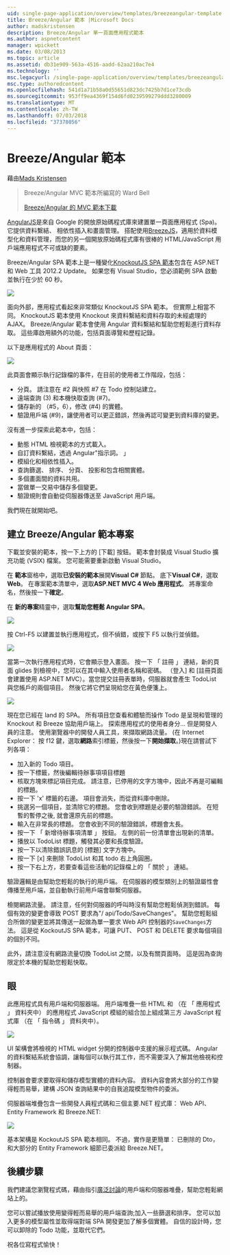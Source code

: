 ```yaml
---
uid: single-page-application/overview/templates/breezeangular-template
title: Breeze/Angular 範本 |Microsoft Docs
author: madskristensen
description: Breeze/Angular 單一頁面應用程式範本
ms.author: aspnetcontent
manager: wpickett
ms.date: 03/08/2013
ms.topic: article
ms.assetid: db31e909-563a-4516-aadd-62aa210ac7e4
ms.technology: ''
msc.legacyurl: /single-page-application/overview/templates/breezeangular-template
msc.type: authoredcontent
ms.openlocfilehash: 541d1a71b58a0d55651d823dc7425b7d1ce73cdb
ms.sourcegitcommit: 953ff9ea4369f154d6fd0239599279ddd3280009
ms.translationtype: MT
ms.contentlocale: zh-TW
ms.lasthandoff: 07/03/2018
ms.locfileid: "37378056"
---
```

<a name="breezeangular-template"></a>Breeze/Angular 範本
====================
藉由[Mads Kristensen](https://github.com/madskristensen)

> Breeze/Angular MVC 範本所編寫的 Ward Bell
> 
> [Breeze/Angular 的 MVC 範本下載](https://go.microsoft.com/fwlink/?LinkId=286437)


[AngularJS](http://angularjs.org)是來自 Google 的開放原始碼程式庫來建置單一頁面應用程式 (Spa)。 它提供資料繫結、 相依性插入和畫面管理。 搭配使用[BreezeJS](http://www.breezejs.com/?utm_source=ms-spa)，適用於資料模型化和資料管理，而您的另一個開放原始碼程式庫有很棒的 HTML/JavaScript 用戶端應用程式不可或缺的要素。

Breeze/Angular SPA 範本上是一種變化[KnockoutJS SPA 範本](../introduction/knockoutjs-template.md)包含在 ASP.NET 和 Web 工具 2012.2 Update。 如果您有 Visual Studio，您必須範例 SPA 啟動並執行在少於 60 秒。

![](http://www.breezejs.com/sites/all/images/spa-template/NgRunningTodoPage.png)

面向外部，應用程式看起來非常類似 KnockoutJS SPA 範本。 但實際上相當不同。 KnockoutJS 範本使用 Knockout 來資料繫結和資料存取的未經處理的 AJAX。 Breeze/Angular 範本會使用 Angular 資料繫結和幫助您輕鬆進行資料存取。 這些庫啟用額外的功能，包括頁面導覽和歷程記錄。

以下是應用程式的 About 頁面：

![](http://www.breezejs.com/sites/all/images/spa-template/NgRunningAboutPage.png)

此頁面會顯示執行記錄檔的事件，在目前的使用者工作階段，包括：

- 分頁。 請注意在 #2 與快照 #7 在 Todo 控制站建立。
- 遠端查詢 (3) 和本機快取查詢 (#7)。
- 儲存新的 （#5，6），修改 (#4) 的實體。
- 驗證用戶端 (#9)，讓使用者可以更正錯誤，然後再認可變更到資料庫的變更。

沒有進一步探索此範本中，包括：

- 動態 HTML 檢視範本的方式載入。
- 自訂資料繫結，透過 Angular"指示詞。 」
- 模組化和相依性插入。
- 查詢篩選、 排序、 分頁、 投影和包含相關實體。
- 多個畫面間的資料共用。
- 當做單一交易中儲存多個變更。
- 驗證規則會自動從伺服器傳送至 JavaScript 用戶端。

我們現在就開始吧。

## <a name="create-a-breezeangular-template-project"></a>建立 Breeze/Angular 範本專案

下載並安裝的範本，按一下上方的 [下載] 按鈕。 範本會封裝成 Visual Studio 擴充功能 (VSIX) 檔案。 您可能需要重新啟動 Visual Studio。

在 **範本**窗格中，選取**已安裝的範本**展開**Visual C#** 節點。 底下**Visual C#**，選取**Web**。 在專案範本清單中，選取**ASP.NET MVC 4 Web 應用程式**。 將專案命名，然後按一下**確定**。

在 **新的專案**精靈中，選取**幫助您輕鬆 Angular SPA**。

![](http://www.breezejs.com/sites/all/images/spa-template/SelectBreezeNgSpaTemplate.png)

按 Ctrl-F5 以建置並執行應用程式，但不偵錯，或按下 F5 以執行並偵錯。

![](http://www.breezejs.com/sites/all/images/spa-template/ZephyrLogin.png)

當第一次執行應用程式時，它會顯示登入畫面。 按一下 「 註冊 」 連結，新的頁面 glides 到檢視中，您可以在其中輸入使用者名稱和密碼。 （登入] 和 [註冊頁面會建置使用 ASP.NET MVC）。當您提交註冊表單時，伺服器就會產生 TodoList 與您帳戶的兩個項目。 然後它將它們呈現給您在黃色便箋上。

![](http://www.breezejs.com/sites/all/images/spa-template/TodoList.png)

現在您已經在 land 的 SPA。 所有項目您查看和體驗而操作 Todo 是呈現和管理的 Knockout 和 Breeze 協助用戶端上。 探索應用程式的使用者身分... 但是開發人員的注意。 使用瀏覽器中的開發人員工具，來擷取網路流量。 (在 Internet Explorer： 按 f12 鍵，選取**網路**索引標籤，然後按一下**開始擷取**。)現在請嘗試下列各項：

- 加入新的 Todo 項目。
- 按一下標籤，然後編輯待辦事項項目標題
- 核取方塊來標記項目完成。 請注意，已停用的文字方塊中，因此不再是可編輯的標題。
- 按一下 'x' 標籤的右邊。 項目會消失，而從資料庫中刪除。
- 挑選另一個項目，並清除它的標題。 您會收到標題是必要的驗證錯誤。 在短暫的暫停之後, 就會還原先前的標題。
- 輸入在非常長的標題。 您會收到不同的驗證錯誤，標題會太長。
- 按一下 「 新增待辦事項清單 」 按鈕。 左側的前一份清單會出現新的清單。
- 播放以 TodoList 標題，觸發其必要和長度驗證。
- 按一下以清除錯誤訊息的 [標題] 文字方塊中。
- 按一下 [x] 來刪除 TodoList 和其 todo 右上角圓圈。
- 按一下右上方，若要查看這些活動的記錄檔上的 「 關於 」 連結。

驗證邏輯是由幫助您輕鬆的執行的用戶端。 在伺服器的模型類別上的驗證屬性會傳播至用戶端，並自動執行前用戶端會聯繫伺服器。

檢閱網路流量。 請注意，任何對伺服器的呼叫時沒有幫助您輕鬆偵測到錯誤。 每個有效的變更會導致 POST 要求為"/ api/Todo/SaveChanges"。 幫助您輕鬆組合所做的變更並將其傳送一起做為單一要求 Web API 控制器的`SaveChanges`方法。 這是從 KockoutJS SPA 範本，可讓 PUT、 POST 和 DELETE 要求每個項目的個別不同。

此外，請注意沒有網路流量切換 TodoList 之間，以及有關頁面時。 這是因為查詢限定於本機的幫助您輕鬆快取。

## <a name="peek-inside"></a>眼

此應用程式具有用戶端和伺服器端。 用戶端堆疊一些 HTML 和 （在 「 應用程式 」 資料夾中） 的應用程式 JavaScript 模組的組合加上組成第三方 JavaScript 程式庫 （在 「 指令碼 」 資料夾中）。

![](http://www.breezejs.com/sites/all/images/spa-template/NgClientArchitecture2.png)

UI 架構會將檢視的 HTML widget 分開的控制器中支援的展示程式碼。 Angular 的資料繫結系統會協調，讓每個可以執行其工作，而不需要深入了解其他檢視和控制器。

控制器會要求要取得和儲存模型實體的資料內容。 資料內容會將大部分的工作變得輕而易舉，建構 JSON 查詢結果中的自我追蹤模型物件的委派。

伺服器端堆疊包含一些開發人員程式碼和三個主要.NET 程式庫： Web API、 Entity Framework 和 Breeze.NET:

![](http://www.breezejs.com/sites/all/images/spa-template/ServerArchitecture.png)

基本架構是 KockoutJS SPA 範本相同。 不過，實作是更簡單： 已刪除的 Dto，和大部分的 Entity Framework 細節已委派給 Breeze.NET。

## <a name="next-steps"></a>後續步驟

我們建議您瀏覽程式碼，藉由指引[廣泛討論](http://www.breezejs.com/ng-spa-template?utm_source=ms-spa)的用戶端和伺服器堆疊，幫助您輕鬆網站上的。

您可以嘗試播放使用變得輕而易舉的用戶端查詢;加入一些篩選和排序。 您可以加入更多的模型屬性並取得端對端 SPA 開發更加了解多個實體。 自信的設計時，您可以卸除的 Todo 功能，並取代它們。

祝各位寫程式愉快！
